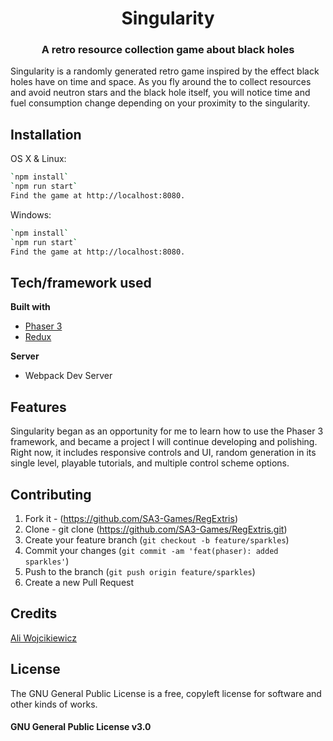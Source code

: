 <h1 align="center">Singularity</h1>
<h3 align="center">A retro resource collection game about black holes</h3>

Singularity is a randomly generated retro game inspired by the effect black holes have on time and space. As you fly around the to collect resources and avoid neutron stars and the black hole itself, you will notice time and fuel consumption change depending on your proximity to the singularity.

## Installation

OS X & Linux:

```sh
`npm install`
`npm run start`
Find the game at http://localhost:8080.

```

Windows:

```sh
`npm install`
`npm run start`
Find the game at http://localhost:8080.

```

## Tech/framework used

<b>Built with</b>

- [Phaser 3](https://phaser.io/)
- [Redux](https://redux.js.org/)

<b>Server</b>

- Webpack Dev Server

## Features

Singularity began as an opportunity for me to learn how to use the Phaser 3 framework, and became a project I will continue developing and polishing. Right now, it includes responsive controls and UI, random generation in its single level, playable tutorials, and multiple control scheme options.

## Contributing

1. Fork it - (<https://github.com/SA3-Games/RegExtris>)
2. Clone - git clone (<https://github.com/SA3-Games/RegExtris.git>)
3. Create your feature branch (`git checkout -b feature/sparkles`)
4. Commit your changes (`git commit -am 'feat(phaser): added sparkles'`)
5. Push to the branch (`git push origin feature/sparkles`)
6. Create a new Pull Request

## Credits

[Ali Wojcikiewicz](https://github.com/aliwojo)

## License

The GNU General Public License is a free, copyleft license for
software and other kinds of works.

<h4>GNU General Public License v3.0</h4>
